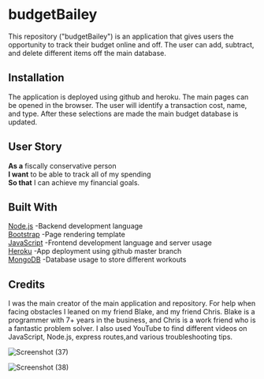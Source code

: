 # budgetBailey
This repository ("budgetBailey") is an application that gives users the opportunity to track their budget online and off. The user can add, subtract, and delete different items off the main database. 


## Installation

The application is deployed using github and heroku. The main pages can be opened in the browser. The user will identify a transaction cost, name, and type. After these selections are made the main budget database is updated. 

## User Story
**As a** fiscally conservative person\
**I want** to be able to track all of my spending\
**So that** I can achieve my financial goals. 

## Built With
[Node.js](https://nodejs.org/en/docs/) -Backend development language\
[Bootstrap](https://getbootstrap.com/docs/4.1/getting-started/introduction/) -Page rendering template\
[JavaScript](https://developer.mozilla.org/en-US/docs/Web/JavaScript) -Frontend development language and server usage\
[Heroku](https://devcenter.heroku.com/categories/reference) -App deployment using github master branch\
[MongoDB](https://docs.mongodb.com/) -Database usage to store different workouts

## Credits

I was the main creator of the main application and repository. For help when facing obstacles I leaned on my friend Blake, and my friend Chris. Blake is a programmer with 7+ years in the business, and Chris is a work friend who is a fantastic problem solver. I also used YouTube to find different videos on JavaScript, Node.js, express routes,and various troubleshooting tips. 

![Screenshot (37)](https://user-images.githubusercontent.com/56370824/77237461-c017a000-6b9e-11ea-9baa-08f642fe614d.png)


![Screenshot (38)](https://user-images.githubusercontent.com/56370824/77237464-c6a61780-6b9e-11ea-96ef-95d880af9412.png)
